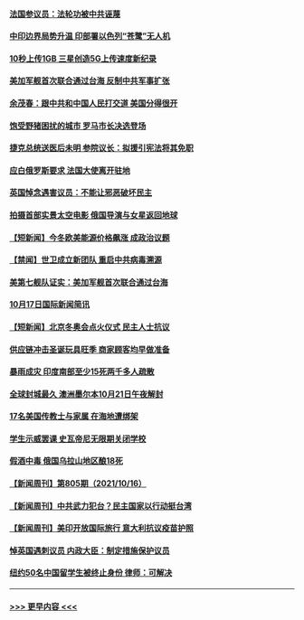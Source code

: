 #### [法国参议员：法轮功被中共诬蔑](../pages/prog202/a103246004.md?t=10182202) 
#### [中印边界局势升温 印部署以色列“苍鹭”无人机](../pages/prog202/a103245905.md?t=10182202) 
#### [10秒上传1GB 三星创造5G上传速度新纪录](../pages/prog202/a103245894.md?t=10182202) 
#### [美加军舰首次联合通过台海 反制中共军事扩张](../pages/prog202/a103245819.md?t=10182202) 
#### [余茂春：跟中共和中国人民打交道 美国分得很开](../pages/prog202/a103245722.md?t=10182202) 
#### [饱受野猪困扰的城市 罗马市长决选登场](../pages/prog202/a103245686.md?t=10182202) 
#### [捷克总统送医后未明 参院议长：拟援引宪法将其免职](../pages/prog202/a103245672.md?t=10182202) 
#### [应白俄罗斯要求 法国大使离开驻地](../pages/prog202/a103245652.md?t=10182202) 
#### [英国悼念遇害议员：不能让邪恶破坏民主](../pages/prog202/a103245533.md?t=10182202) 
#### [拍摄首部实景太空电影 俄国导演与女星返回地球](../pages/prog202/a103245521.md?t=10182202) 
#### [【短新闻】今冬欧美能源价格飙涨 成政治议题](../pages/prog202/a103245345.md?t=10182202) 
#### [【禁闻】世卫成立新团队 重启中共病毒溯源](../pages/prog202/a103245328.md?t=10182202) 
#### [美第七舰队证实：美加军舰首次联合通过台海](../pages/prog202/a103245353.md?t=10182202) 
#### [10月17日国际新闻简讯](../pages/prog202/a103245370.md?t=10182202) 
#### [【短新闻】北京冬奥会点火仪式 民主人士抗议](../pages/prog202/a103245347.md?t=10182202) 
#### [供应链冲击圣诞玩具旺季 商家顾客均早做准备](../pages/prog202/a103245336.md?t=10182202) 
#### [暴雨成灾 印度南部至少15死两千多人疏散](../pages/prog202/a103245308.md?t=10182202) 
#### [全球封城最久 澳洲墨尔本10月21日午夜解封](../pages/prog202/a103245290.md?t=10182202) 
#### [17名美国传教士与家属 在海地遭绑架](../pages/prog202/a103245243.md?t=10182202) 
#### [学生示威罢课 史瓦帝尼无限期关闭学校](../pages/prog202/a103245238.md?t=10182202) 
#### [假酒中毒 俄国乌拉山地区酿18死](../pages/prog202/a103245175.md?t=10182202) 
#### [【新闻周刊】第805期（2021/10/16）](../pages/prog202/a103245100.md?t=10182202) 
#### [【新闻周刊】中共武力犯台？民主国家以行动挺台湾](../pages/prog202/a103245083.md?t=10182202) 
#### [【新闻周刊】美印开放国际旅行 意大利抗议疫苗护照](../pages/prog202/a103245067.md?t=10182202) 
#### [悼英国遇刺议员 内政大臣：制定措施保护议员](../pages/prog202/a103245015.md?t=10182202) 
#### [纽约50名中国留学生被终止身份 律师：可解决](../pages/prog202/a103244952.md?t=10182202) 

----
#### [ >>> 更早内容 <<< ](../indexes/prog202-earlier.md)
